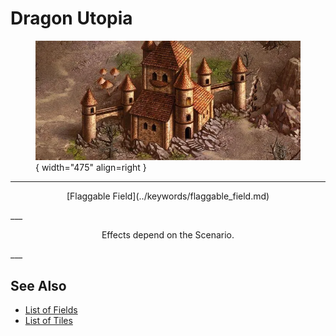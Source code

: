 # Dragon Utopia

<figure markdown="span">

![Dragon Utopia Map Location](../assets/locations-dragon_utopia.webp){ width="475" align=right }

</figure>

___
<p style="text-align: center;" markdown>[Flaggable Field](../keywords/flaggable_field.md)</p>
___
<p style="text-align: center;" markdown>Effects depend on the Scenario.</p>
___


## See Also

- [List of Fields](index.md)
- [List of Tiles](../tiles/index.md)
